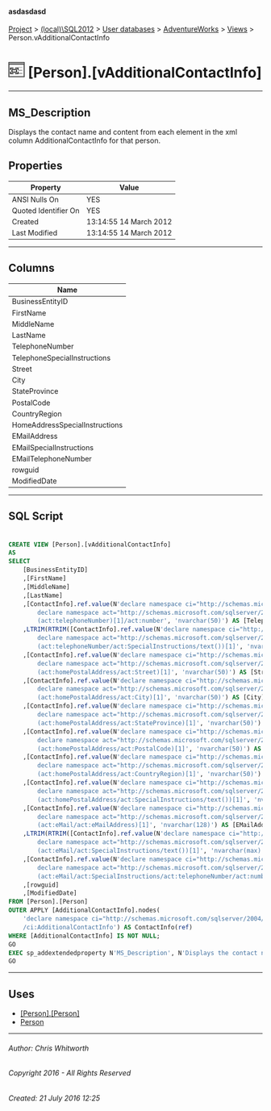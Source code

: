 #### asdasdasd

[Project](../../../../index.md) > [(local)\\SQL2012](../../../index.md) > [User databases](../../index.md) > [AdventureWorks](../index.md) > [Views](Views.md) > Person.vAdditionalContactInfo

# ![Views](../../../../Images/View32.png) [Person].[vAdditionalContactInfo]

---

## <a name="#description"></a>MS_Description

Displays the contact name and content from each element in the xml column AdditionalContactInfo for that person.

## <a name="#properties"></a>Properties

| Property | Value |
|---|---|
| ANSI Nulls On | YES |
| Quoted Identifier On | YES |
| Created | 13:14:55 14 March 2012 |
| Last Modified | 13:14:55 14 March 2012 |


---

## <a name="#columns"></a>Columns

| Name |
|---|
| BusinessEntityID |
| FirstName |
| MiddleName |
| LastName |
| TelephoneNumber |
| TelephoneSpecialInstructions |
| Street |
| City |
| StateProvince |
| PostalCode |
| CountryRegion |
| HomeAddressSpecialInstructions |
| EMailAddress |
| EMailSpecialInstructions |
| EMailTelephoneNumber |
| rowguid |
| ModifiedDate |


---

## <a name="#sqlscript"></a>SQL Script

```sql

CREATE VIEW [Person].[vAdditionalContactInfo] 
AS 
SELECT 
    [BusinessEntityID] 
    ,[FirstName]
    ,[MiddleName]
    ,[LastName]
    ,[ContactInfo].ref.value(N'declare namespace ci="http://schemas.microsoft.com/sqlserver/2004/07/adventure-works/ContactInfo"; 
        declare namespace act="http://schemas.microsoft.com/sqlserver/2004/07/adventure-works/ContactTypes"; 
        (act:telephoneNumber)[1]/act:number', 'nvarchar(50)') AS [TelephoneNumber] 
    ,LTRIM(RTRIM([ContactInfo].ref.value(N'declare namespace ci="http://schemas.microsoft.com/sqlserver/2004/07/adventure-works/ContactInfo"; 
        declare namespace act="http://schemas.microsoft.com/sqlserver/2004/07/adventure-works/ContactTypes"; 
        (act:telephoneNumber/act:SpecialInstructions/text())[1]', 'nvarchar(max)'))) AS [TelephoneSpecialInstructions] 
    ,[ContactInfo].ref.value(N'declare namespace ci="http://schemas.microsoft.com/sqlserver/2004/07/adventure-works/ContactInfo"; 
        declare namespace act="http://schemas.microsoft.com/sqlserver/2004/07/adventure-works/ContactTypes";
        (act:homePostalAddress/act:Street)[1]', 'nvarchar(50)') AS [Street] 
    ,[ContactInfo].ref.value(N'declare namespace ci="http://schemas.microsoft.com/sqlserver/2004/07/adventure-works/ContactInfo"; 
        declare namespace act="http://schemas.microsoft.com/sqlserver/2004/07/adventure-works/ContactTypes"; 
        (act:homePostalAddress/act:City)[1]', 'nvarchar(50)') AS [City] 
    ,[ContactInfo].ref.value(N'declare namespace ci="http://schemas.microsoft.com/sqlserver/2004/07/adventure-works/ContactInfo"; 
        declare namespace act="http://schemas.microsoft.com/sqlserver/2004/07/adventure-works/ContactTypes"; 
        (act:homePostalAddress/act:StateProvince)[1]', 'nvarchar(50)') AS [StateProvince] 
    ,[ContactInfo].ref.value(N'declare namespace ci="http://schemas.microsoft.com/sqlserver/2004/07/adventure-works/ContactInfo"; 
        declare namespace act="http://schemas.microsoft.com/sqlserver/2004/07/adventure-works/ContactTypes"; 
        (act:homePostalAddress/act:PostalCode)[1]', 'nvarchar(50)') AS [PostalCode] 
    ,[ContactInfo].ref.value(N'declare namespace ci="http://schemas.microsoft.com/sqlserver/2004/07/adventure-works/ContactInfo"; 
        declare namespace act="http://schemas.microsoft.com/sqlserver/2004/07/adventure-works/ContactTypes"; 
        (act:homePostalAddress/act:CountryRegion)[1]', 'nvarchar(50)') AS [CountryRegion] 
    ,[ContactInfo].ref.value(N'declare namespace ci="http://schemas.microsoft.com/sqlserver/2004/07/adventure-works/ContactInfo"; 
        declare namespace act="http://schemas.microsoft.com/sqlserver/2004/07/adventure-works/ContactTypes"; 
        (act:homePostalAddress/act:SpecialInstructions/text())[1]', 'nvarchar(max)') AS [HomeAddressSpecialInstructions] 
    ,[ContactInfo].ref.value(N'declare namespace ci="http://schemas.microsoft.com/sqlserver/2004/07/adventure-works/ContactInfo"; 
        declare namespace act="http://schemas.microsoft.com/sqlserver/2004/07/adventure-works/ContactTypes"; 
        (act:eMail/act:eMailAddress)[1]', 'nvarchar(128)') AS [EMailAddress] 
    ,LTRIM(RTRIM([ContactInfo].ref.value(N'declare namespace ci="http://schemas.microsoft.com/sqlserver/2004/07/adventure-works/ContactInfo"; 
        declare namespace act="http://schemas.microsoft.com/sqlserver/2004/07/adventure-works/ContactTypes"; 
        (act:eMail/act:SpecialInstructions/text())[1]', 'nvarchar(max)'))) AS [EMailSpecialInstructions] 
    ,[ContactInfo].ref.value(N'declare namespace ci="http://schemas.microsoft.com/sqlserver/2004/07/adventure-works/ContactInfo"; 
        declare namespace act="http://schemas.microsoft.com/sqlserver/2004/07/adventure-works/ContactTypes"; 
        (act:eMail/act:SpecialInstructions/act:telephoneNumber/act:number)[1]', 'nvarchar(50)') AS [EMailTelephoneNumber] 
    ,[rowguid] 
    ,[ModifiedDate]
FROM [Person].[Person]
OUTER APPLY [AdditionalContactInfo].nodes(
    'declare namespace ci="http://schemas.microsoft.com/sqlserver/2004/07/adventure-works/ContactInfo"; 
    /ci:AdditionalContactInfo') AS ContactInfo(ref) 
WHERE [AdditionalContactInfo] IS NOT NULL;
GO
EXEC sp_addextendedproperty N'MS_Description', N'Displays the contact name and content from each element in the xml column AdditionalContactInfo for that person.', 'SCHEMA', N'Person', 'VIEW', N'vAdditionalContactInfo', NULL, NULL
GO

```


---

## <a name="#uses"></a>Uses

* [[Person].[Person]](../Tables/Person.md)
* [Person](../Security/Schemas/Person.md)


---

###### Author:  Chris Whitworth

###### Copyright 2016 - All Rights Reserved

###### Created: 21 July 2016 12:25

